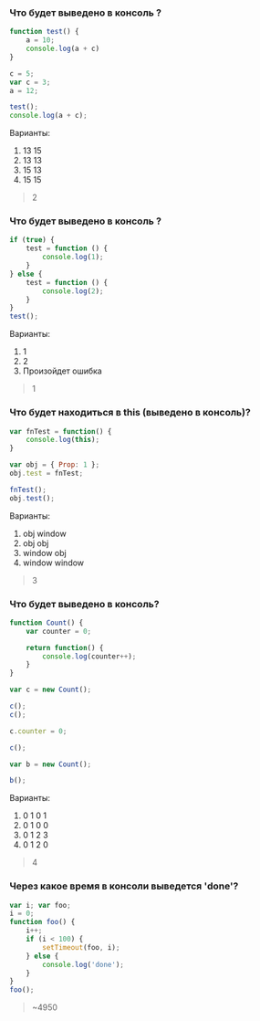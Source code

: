 ### Что будет выведено в консоль ?

```javascript
function test() {
	a = 10;
	console.log(a + c)
}

c = 5;
var c = 3;
a = 12;

test();
console.log(a + c);
```
Варианты:
1. 13 15
2. 13 13
3. 15 13
4. 15 15

>  2

### Что будет выведено в консоль ?

```javascript
if (true) {
	test = function () {
		console.log(1);
	}
} else {
	test = function () {
		console.log(2);
	}
}
test();
```

Варианты:
1. 1
2. 2
3. Произойдет ошибка

> 1

### Что будет находиться в this (выведено в консоль)?
```javascript
var fnTest = function() {
	console.log(this);
}

var obj = { Prop: 1 };
obj.test = fnTest;

fnTest();
obj.test();
```
Варианты:
1. obj window
2. obj obj
3. window obj
4. window window

> 3

### Что будет выведено в консоль?
```javascript
function Count() {
	var counter = 0;

	return function() {
		console.log(counter++);
	}
}

var c = new Count();

c();
c();

c.counter = 0;

c();

var b = new Count();

b();
````
Варианты:
1. 0 1 0 1
2. 0 1 0 0
3. 0 1 2 3
4. 0 1 2 0

> 4

### Через какое время в консоли выведется 'done'?
```javascript
var i; var foo;
i = 0;
function foo() {
	i++;
	if (i < 100) {
		setTimeout(foo, i);
	} else {
		console.log('done');
	}
}
foo();
```

> ~4950
